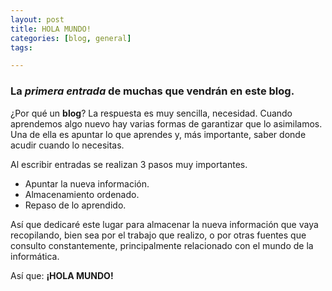 ```yaml
---
layout: post
title: HOLA MUNDO!
categories: [blog, general]
tags: 

---
```


### La _primera entrada_ de muchas que vendrán en este blog.

¿Por qué un **blog**? La respuesta es muy sencilla, necesidad. Cuando aprendemos algo nuevo hay varias formas de garantizar que lo asimilamos. Una de ella es apuntar lo que aprendes y, más importante, saber donde acudir cuando lo necesitas.

Al escribir entradas se realizan 3 pasos muy importantes.

* Apuntar la nueva información.
* Almacenamiento ordenado.
* Repaso de lo aprendido.

Así que dedicaré este lugar para almacenar la nueva información que vaya recopilando, bien sea por el trabajo que realizo, o por otras fuentes que consulto constantemente, principalmente relacionado con el mundo de la informática.

Así que: **¡HOLA MUNDO!**
